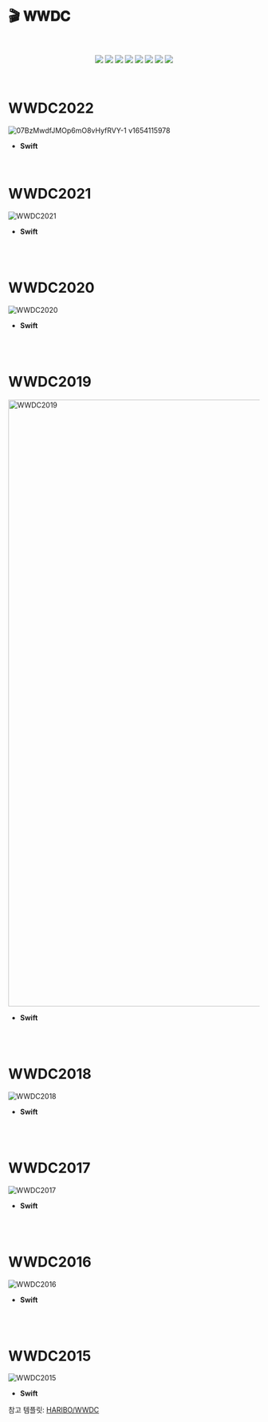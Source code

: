 
# 🎬 𝐖𝐖𝐃𝐂 

<br/>

<p align="center">
  <a href="https://github.com/kimkyunghun3/WWDC/#WWDC2022"><img src="https://img.shields.io/badge/WWDC2022-1b1e23?style=for-the-badge&link=https://github.com/kimkyunghun3/WWDC/#WWDC2022"/></a>
  <a href="https://github.com/kimkyunghun3/WWDC/#WWDC2021"><img src="https://img.shields.io/badge/WWDC2021-ff3131?style=for-the-badge&link=https://github.com/kimkyunghun3/WWDC/#WWDC2021"/></a>
  <a href="https://github.com/kimkyunghun3/WWDC/#WWDC2020"><img src="https://img.shields.io/badge/WWDC2020-F38434?style=for-the-badge&link=https://github.com/kimkyunghun3/WWDC/#WWDC2020"/></a>
  <a href="https://github.com/kimkyunghun3/WWDC/#WWDC2019"><img src="https://img.shields.io/badge/WWDC2019-ffdd50?style=for-the-badge&link=https://github.com/kimkyunghun3/WWDC/#WWDC2019"/></a>
  <a href="https://github.com/kimkyunghun3/WWDC/#WWDC2018"><img src="https://img.shields.io/badge/WWDC2018-00ae14?style=for-the-badge&link=https://github.com/kimkyunghun3/WWDC/#WWDC2018"/></a>
  <a href="https://github.com/kimkyunghun3/WWDC/#WWDC2017"><img src="https://img.shields.io/badge/WWDC2017-1DA1F2?style=for-the-badge&link=https://github.com/kimkyunghun3/WWDC/#WWDC2017"/></a>
 <a href="https://github.com/kimkyunghun3/WWDC/#WWDC2016"><img src="https://img.shields.io/badge/WWDC2016-0026ae?style=for-the-badge&link=https://github.com/kimkyunghun3/WWDC/#WWDC2016"/></a>
 <a href="https://github.com/kimkyunghun3/WWDC/#WWDC2015"><img src="https://img.shields.io/badge/WWDC2015-840aee?style=for-the-badge&link=https://github.com/kimkyunghun3/WWDC/#WWDC2015"/></a>  
  </a>
  
</p>


<br/>

# WWDC2022
![07BzMwdfJMOp6mO8vHyfRVY-1 v1654115978](https://user-images.githubusercontent.com/52434820/183303233-2677b623-2b36-41b2-bac3-01031612fd6c.jpg)

- **Swift**

<br/>

# WWDC2021
![WWDC2021](https://user-images.githubusercontent.com/52434820/183303234-9b85d2f3-6d94-41ae-ad70-0b9a99551b75.jpg)

- **Swift**

<br/>
<br/>

# WWDC2020
![WWDC2020](https://user-images.githubusercontent.com/52434820/183303238-b448bc2f-61dd-4ce1-946c-6245d38792ca.png)

- **Swift**

<br/>
<br/>

# WWDC2019
<img width="1213" alt="WWDC2019" src="https://user-images.githubusercontent.com/52434820/183303244-a8109306-d31a-45fb-8579-a33b893df6ee.png">

- **Swift**

<br/>
<br/>

# WWDC2018
![WWDC2018](https://user-images.githubusercontent.com/52434820/183303247-ea58158b-4dd9-4463-8bf0-c3091e181f0c.jpg)

- **Swift**

<br/>
<br/>

# WWDC2017
![WWDC2017](https://user-images.githubusercontent.com/52434820/183303255-d574cc2e-5429-4ed9-8e5c-15e7b86d3da3.jpeg)

- **Swift**

<br/>
<br/>

# WWDC2016
![WWDC2016](https://user-images.githubusercontent.com/52434820/183303260-e659951d-ed0b-4e46-ada1-c2f8bee73e6c.png)

- **Swift**

<br/>
<br/>

# WWDC2015
![WWDC2015](https://user-images.githubusercontent.com/52434820/183303262-412e2238-f006-4c6e-b58a-a87cb51ccf80.jpg)

- **Swift**

참고 템플릿: [HARIBO/WWDC](https://github.com/HARlBO/WWDC#wwdc2019)
